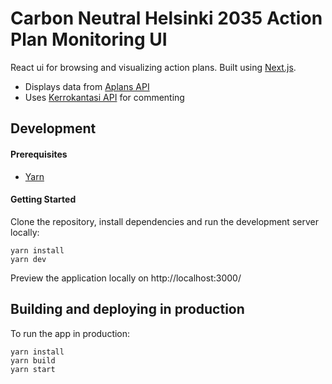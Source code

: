 # Carbon Neutral Helsinki 2035 Action Plan Monitoring UI

React ui for browsing and visualizing action plans. Built using [Next.js](https://nextjs.org).

* Displays data from [Aplans API](https://github.com/City-of-Helsinki/aplans)
* Uses [Kerrokantasi API](https://dev.hel.fi/projects/kerro-kantasi/) for commenting


## Development

#### Prerequisites

* [Yarn](https://yarnpkg.com/)

#### Getting Started

Clone the repository, install dependencies and run the development server locally:

    yarn install
    yarn dev

Preview the application locally on http://localhost:3000/

## Building and deploying in production

To run the app in production:

    yarn install
    yarn build
    yarn start
